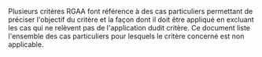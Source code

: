 Plusieurs critères RGAA font référence à des cas particuliers permettant de préciser l'objectif du critère et la façon dont il doit être appliqué en excluant les cas qui ne relèvent pas de l'application dudit critère. Ce document liste l'ensemble des cas particuliers pour lesquels le critère concerné est non applicable.
